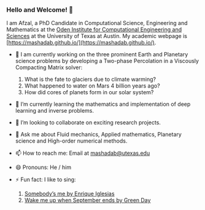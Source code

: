 ### Hello and Welcome! 👋

 I am Afzal, a PhD Candidate in Computational Science, Engineering and Mathematics at the [Oden Institute for Computational Engineering and Sciences](https://www.oden.utexas.edu/) at the University of Texas at Austin. My academic webpage is [https://mashadab.github.io/](https://mashadab.github.io/).

- 🔭 I am currently working on the three prominent Earth and Planetary science problems by developing a Two-phase Percolation in a Viscously Compacting Matrix solver:
  1. What is the fate to glaciers due to climate warming?
  2. What happened to water on Mars 4 billion years ago?
  3. How did cores of planets form in our solar system?

- 🌱 I’m currently learning the mathematics and implementation of deep learning and inverse problems.
- 👯 I’m looking to collaborate on exciting research projects.
- 💬 Ask me about Fluid mechanics, Applied mathematics, Planetary science and High-order numerical methods.
- 📫 How to reach me: Email at [mashadab@utexas.edu](mailto:mashadab@utexas.edu)
- 😄 Pronouns: He / him
- ⚡ Fun fact: I like to sing:
  1. [Somebody’s me by Enrique Iglesias](https://www.youtube.com/watch?v=srQ95NoJWFk) 
  2. [Wake me up when September ends by Green Day](https://www.youtube.com/watch?v=Jyml5vm0Wrw)
